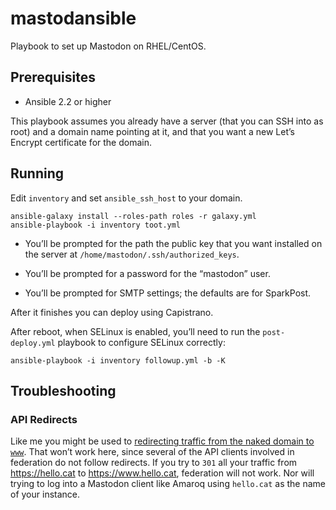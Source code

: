 # mastodansible

Playbook to set up Mastodon on RHEL/CentOS.

## Prerequisites

- Ansible 2.2 or higher

This playbook assumes you already have a server (that you can SSH into
as root) and a domain name pointing at it, and that you want a new
Let’s Encrypt certificate for the domain.

## Running

Edit `inventory` and set `ansible_ssh_host` to your domain.

```shell
ansible-galaxy install --roles-path roles -r galaxy.yml
ansible-playbook -i inventory toot.yml
```

- You’ll be prompted for the path the public key that you want installed
  on the server at `/home/mastodon/.ssh/authorized_keys`.

- You’ll be prompted for a password for the “mastodon” user.

- You’ll be prompted for SMTP settings; the defaults are for SparkPost.

After it finishes you can deploy using Capistrano.

After reboot, when SELinux is enabled, you’ll need to run the
`post-deploy.yml` playbook to configure SELinux correctly:

```shell
ansible-playbook -i inventory followup.yml -b -K
```

## Troubleshooting

### API Redirects

Like me you might be used to
[redirecting traffic from the naked domain to `www`](http://www.yes-www.org/why-use-www/).
That won’t work here, since several of the API clients involved in
federation do not follow redirects.  If you try to `301` all your
traffic from <https://hello.cat> to <https://www.hello.cat>,
federation will not work.  Nor will trying to log into a Mastodon
client like Amaroq using `hello.cat` as the name of your instance.
